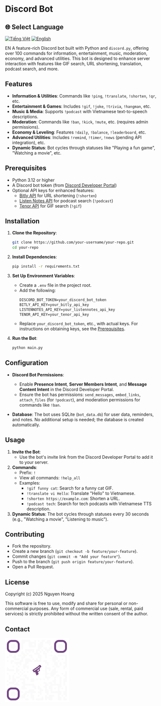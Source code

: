 # Discord Bot
## 🌐 Select Language

[<img src="https://upload.wikimedia.org/wikipedia/commons/2/21/Flag_of_Vietnam.svg" alt="Tiếng Việt" width="40"/>](README_vi.md)
[<img src="https://upload.wikimedia.org/wikipedia/en/a/a4/Flag_of_the_United_States.svg" alt="English" width="40"/>](README_en.md)

EN
A feature-rich Discord bot built with Python and `discord.py`, offering over 100 commands for information, entertainment, music, moderation, economy, and advanced utilities. This bot is designed to enhance server interaction with features like GIF search, URL shortening, translation, podcast search, and more.

## Features
- **Information & Utilities**: Commands like `!ping`, `!translate`, `!shorten`, `!qr`, etc.
- **Entertainment & Games**: Includes `!gif`, `!joke`, `!trivia`, `!hangman`, etc.
- **Music & Media**: Supports `!podcast` with Vietnamese text-to-speech descriptions.
- **Moderation**: Commands like `!ban`, `!kick`, `!mute`, etc. (requires admin permissions).
- **Economy & Leveling**: Features `!daily`, `!balance`, `!leaderboard`, etc.
- **Advanced Utilities**: Includes `!remind`, `!timer`, `!news` (pending API integration), etc.
- **Dynamic Status**: Bot cycles through statuses like "Playing a fun game", "Watching a movie", etc.

## Prerequisites
- Python 3.12 or higher
- A Discord bot token (from [Discord Developer Portal](https://discord.com/developers/applications))
- Optional API keys for enhanced features:
  - [Bitly API](https://dev.bitly.com/) for URL shortening (`!shorten`)
  - [Listen Notes API](https://www.listennotes.com/api/) for podcast search (`!podcast`)
  - [Tenor API](https://tenor.com/developer/keyregistration) for GIF search (`!gif`)

## Installation
1. **Clone the Repository**:
   ```bash
   git clone https://github.com/your-username/your-repo.git
   cd your-repo
   ```

2. **Install Dependencies**:
   ```bash
   pip install -r requirements.txt
   ```

3. **Set Up Environment Variables**:
   - Create a `.env` file in the project root.
   - Add the following:
     ```plaintext
     DISCORD_BOT_TOKEN=your_discord_bot_token
     BITLY_API_KEY=your_bitly_api_key
     LISTENNOTES_API_KEY=your_listennotes_api_key
     TENOR_API_KEY=your_tenor_api_key
     ```
   - Replace `your_discord_bot_token`, etc., with actual keys. For instructions on obtaining keys, see the [Prerequisites](#prerequisites).

4. **Run the Bot**:
   ```bash
   python main.py
   ```

## Configuration
- **Discord Bot Permissions**:
  - Enable **Presence Intent**, **Server Members Intent**, and **Message Content Intent** in the Discord Developer Portal.
  - Ensure the bot has permissions: `send_messages`, `embed_links`, `attach_files` (for `!podcast`), and moderation permissions for commands like `!ban`.

- **Database**: The bot uses SQLite (`bot_data.db`) for user data, reminders, and notes. No additional setup is needed; the database is created automatically.

## Usage
1. **Invite the Bot**:
   - Use the bot's invite link from the Discord Developer Portal to add it to your server.
2. **Commands**:
   - Prefix: `!`
   - View all commands: `!help_all`
   - Examples:
     - `!gif funny cat`: Search for a funny cat GIF.
     - `!translate vi Hello`: Translate "Hello" to Vietnamese.
     - `!shorten https://example.com`: Shorten a URL.
     - `!podcast tech`: Search for tech podcasts with Vietnamese TTS description.
3. **Dynamic Status**: The bot cycles through statuses every 30 seconds (e.g., "Watching a movie", "Listening to music").

## Contributing
- Fork the repository.
- Create a new branch (`git checkout -b feature/your-feature`).
- Commit changes (`git commit -m "Add your feature"`).
- Push to the branch (`git push origin feature/your-feature`).
- Open a Pull Request.

## License
Copyright (c) 2025 Nguyen Hoang

This software is free to use, modify and share
for personal or non-commercial purposes.
Any form of commercial use (sale, rental, paid services)
is strictly prohibited without the written consent of the author.

## Contact

<img src="qr.png">